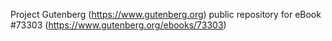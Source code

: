 Project Gutenberg (https://www.gutenberg.org) public repository for
eBook #73303 (https://www.gutenberg.org/ebooks/73303)
